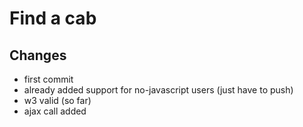 Find a cab
==========
Changes
--------------
* first commit
* already added support for no-javascript users (just have to push)
* w3 valid (so far)
* ajax call added